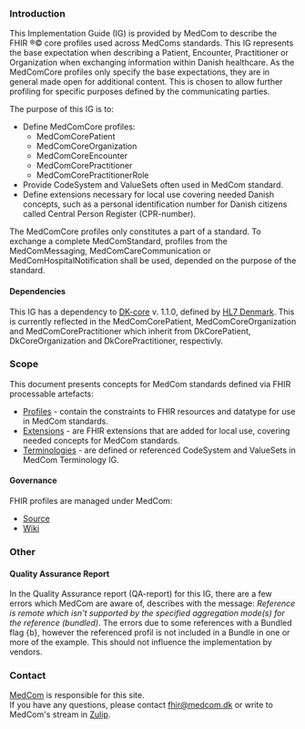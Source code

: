 ### Introduction

This Implementation Guide (IG) is provided by MedCom to describe the FHIR &reg;&copy; core profiles used across MedComs standards. This IG represents the base expectation when describing a Patient, Encounter, Practitioner or Organization when exchanging information within Danish healthcare.
As the MedComCore profiles only specify the base expectations, they are in general made open for additional content. This is chosen to allow further profiling for specific purposes defined by the communicating parties.

The purpose of this IG is to:
* Define MedComCore profiles:
    * MedComCorePatient
    * MedComCoreOrganization
    * MedComCoreEncounter
    * MedComCorePractitioner
    * MedComCorePractitionerRole
* Provide CodeSystem and ValueSets often used in MedCom standard.
* Define extensions necessary for local use covering needed Danish concepts, such as a personal identification number for Danish citizens called Central Person Register (CPR-number).

The MedComCore profiles only constitutes a part of a standard. To exchange a complete MedComStandard, profiles from the MedComMessaging, MedComCareCommunication or MedComHospitalNotification shall be used, depended on the purpose of the standard. 

#### Dependencies

This IG has a dependency to [DK-core](https://hl7.dk/fhir/core/) v. 1.1.0, defined by [HL7 Denmark](https://hl7.dk/). This is currently reflected in the MedComCorePatient, MedComCoreOrganization and MedComCorePractitioner which inherit from DkCorePatient, DkCoreOrganization and DkCorePractitioner, respectivly. 

### Scope 

This document presents concepts for MedCom standards defined via FHIR processable artefacts:

* [Profiles](profiles.html) - contain the constraints to FHIR resources and datatype for use in MedCom standards.
* [Extensions](extensions.html) - are FHIR extensions that are added for local use, covering needed concepts for MedCom standards.
* [Terminologies](https://build.fhir.org/ig/medcomdk/dk-medcom-terminology/) - are defined or referenced CodeSystem and ValueSets in MedCom Terminology IG.

#### Governance

FHIR profiles are managed under MedCom:

* [Source](https://github.com/medcomdk/dk-medcom-core)
* [Wiki](https://github.com/medcomdk/dk-medcom-core)

### Other

#### Quality Assurance Report

In the Quality Assurance report (QA-report) for this IG, there are a few errors which MedCom are aware of, describes with the message: _Reference is remote which isn't supported by the specified aggregation mode(s) for the reference (bundled)_. The errors due to some references with a Bundled flag {b}, however the referenced profil is not included in a Bundle in one or more of the example. This should not influence the implementation by vendors.

### Contact 

[MedCom](https://www.medcom.dk/) is responsible for this site.<br> 
If you have any questions, please contact <fhir@medcom.dk> or write to MedCom's stream in [Zulip](https://chat.fhir.org/#narrow/stream/315677-denmark.2Fmedcom.2FFHIRimplementationErfaGroup).
